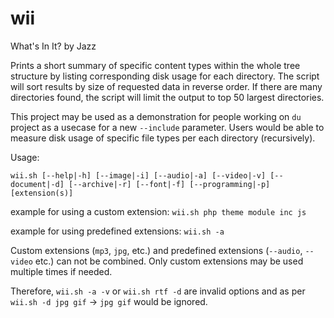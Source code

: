 # wii
What's In It? by Jazz

Prints a short summary of specific content types within the whole tree structure by listing corresponding disk usage for each directory. The script will sort results by size of requested data in reverse order. If there are many directories found, the script will limit the output to top 50 largest directories.

This project may be used as a demonstration for people working on `du` project as a usecase for a new `--include` parameter. Users would be able to measure disk usage of specific file types per each directory (recursively).

Usage: 

`wii.sh [--help|-h] [--image|-i] [--audio|-a] [--video|-v] [--document|-d] [--archive|-r] [--font|-f] [--programming|-p] [extension(s)]`

example for using a custom extension: `wii.sh php theme module inc js`

example for using predefined extensions: `wii.sh -a`

Custom extensions (`mp3`, `jpg`, etc.) and predefined extensions (`--audio`, `--video` etc.) can not be combined. Only custom extensions may be used multiple times if needed.

Therefore, `wii.sh -a -v` or `wii.sh rtf -d` are invalid options and as per `wii.sh -d jpg gif` -> `jpg gif` would be ignored.
